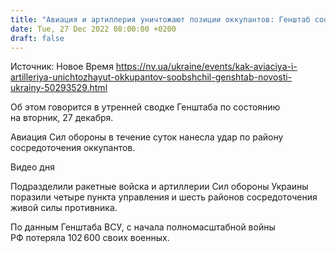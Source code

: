 ```yaml
---
title: "Авиация и артиллерия уничтожают позиции оккупантов: Генштаб сообщил, куда наносились удары"
date: Tue, 27 Dec 2022 08:00:00 +0200
draft: false
---
```

Источник: Новое Время https://nv.ua/ukraine/events/kak-aviaciya-i-artilleriya-unichtozhayut-okkupantov-soobshchil-genshtab-novosti-ukrainy-50293529.html


 Об этом говорится в утренней сводке Генштаба по состоянию на вторник, 27 декабря.

Авиация Сил обороны в течение суток нанесла удар по району сосредоточения оккупантов.

 Видео дня   

Подразделили ракетные войска и артиллерии Сил обороны Украины поразили четыре пункта управления и шесть районов сосредоточения живой силы противника.

По данным Генштаба ВСУ, с начала полномасштабной войны РФ потеряла 102 600 своих военных.
